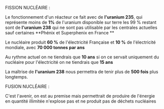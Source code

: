 FISSION NUCLÉAIRE :

Le fonctionnement d'un réacteur ce fait avec de **l'uranium 235**, qui représente moins de **1%** de l'uranium disponible sur terre les 99 % restant sont de **l'uranium 238** qui ne sont pas utilisable par les centrales actuelles sauf certaines **Phénix et Superphenix en France **

Le nucléaire produit **60 %** de l'électricité Française et **10 %** de l'électricité mondiale, avec **70 000 tonnes par ans**

Au rythme actuel on ne tiendrais que **10 ans** si on ce servait uniquement du nucléaire pour l'électricité on ne tiendrais que **15 ans** 

La maîtrise de **l'uranium 238** nous permettra de tenir plus de **500 fois** plus longtemps.

FUSION NUCLÉAIRE :

C'est l'avenir, on est au premise mais permettrait de produire de l'énergie en quantité illimitée  n'explose pas et ne produit pas de déchets nucléaires



